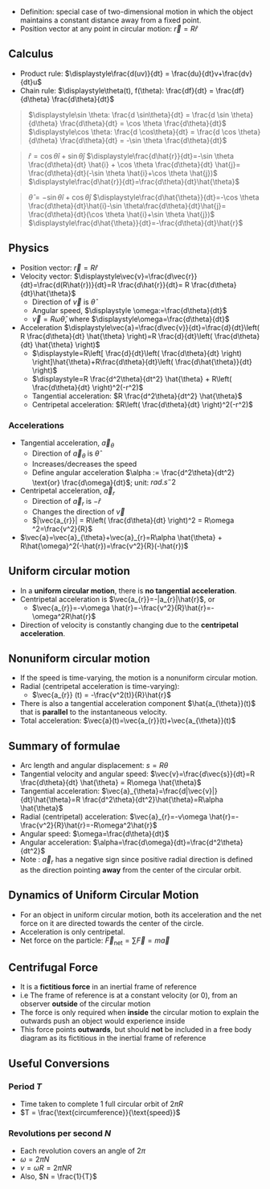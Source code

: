 - Definition: special case of two-dimensional motion in which the object maintains a constant distance away from a fixed point.
- Position vector at any point in circular motion: $\vec{r}=R\hat{r}$
## Calculus
- Product rule: $\displaystyle\frac{d(uv)}{dt} = \frac{du}{dt}v+\frac{dv}{dt}u$
- Chain rule: $\displaystyle\theta(t), f(\theta): \frac{df}{dt} = \frac{df}{d\theta} \frac{d\theta}{dt}$
> $\displaystyle\sin \theta:  \frac{d \sin\theta}{dt} = \frac{d \sin \theta}{d\theta} \frac{d\theta}{dt} = \cos \theta \frac{d\theta}{dt}$
> $\displaystyle\cos \theta:  \frac{d \cos\theta}{dt} = \frac{d \cos \theta}{d\theta} \frac{d\theta}{dt} = -\sin \theta \frac{d\theta}{dt}$

> $\displaystyle\hat{r}=\cos \theta \hat{i}+\sin \theta \hat{j}$
> $\displaystyle\frac{d\hat{r}}{dt}=-\sin \theta \frac{d\theta}{dt} \hat{i} + \cos \theta \frac{d\theta}{dt} \hat{j}= \frac{d\theta}{dt}(-\sin \theta \hat{i}+\cos \theta \hat{j})$
> $\displaystyle\frac{d\hat{r}}{dt}=\frac{d\theta}{dt}\hat{\theta}$

> $\displaystyle\hat{\theta} = -\sin \theta \hat{i}+\cos \theta \hat{j}$
> $\displaystyle\frac{d\hat{\theta}}{dt}=-\cos \theta \frac{d\theta}{dt}\hat{i}-\sin \theta\frac{d\theta}{dt}\hat{j}= \frac{d\theta}{dt}(\cos \theta \hat{i}+\sin \theta \hat{j})$
> $\displaystyle\frac{d\hat{\theta}}{dt}=-\frac{d\theta}{dt}\hat{r}$

## Physics
- Position vector: $\vec{r} = R\hat{r}$
- Velocity vector: $\displaystyle\vec{v}=\frac{d\vec{r}}{dt}=\frac{d(R\hat{r})}{dt}=R \frac{d\hat{r}}{dt}= R \frac{d\theta}{dt}\hat{\theta}$
	- Direction of $\vec{v}$ is $\hat{\theta}$
	- Angular speed, $\displaystyle \omega:=\frac{d\theta}{dt}$
	- $\vec{v}=R\omega \hat{\theta}$, where $\displaystyle\omega=\frac{d\theta}{dt}$
- Acceleration $\displaystyle\vec{a}=\frac{d\vec{v}}{dt}=\frac{d}{dt}\left( R \frac{d\theta}{dt} \hat{\theta} \right)=R \frac{d}{dt}\left( \frac{d\theta}{dt} \hat{\theta} \right)$
	- $\displaystyle=R\left[ \frac{d}{dt}\left( \frac{d\theta}{dt} \right) \right]\hat{\theta}+R\frac{d\theta}{dt}\left( \frac{d\hat{\theta}}{dt} \right)$
	- $\displaystyle=R \frac{d^2\theta}{dt^2} \hat{\theta} + R\left( \frac{d\theta}{dt} \right)^2(-r^2)$
	- Tangential acceleration: $R \frac{d^2\theta}{dt^2} \hat{\theta}$
	- Centripetal acceleration: $R\left( \frac{d\theta}{dt} \right)^2(-r^2)$

### Accelerations
- Tangential acceleration, $\vec{a}_{\theta}$
	- Direction of $\vec{a}_{\theta}$ is $\hat{\theta}$
	- Increases/decreases the speed
	- Define angular acceleration $\alpha := \frac{d^2\theta}{dt^2} \text{or} \frac{d\omega}{dt}$; unit: $rad.s^-2$
- Centripetal acceleration, $\vec{a}_{r}$
	- Direction of $\vec{a}_{r}$ is $-\hat{r}$
	- Changes the direction of $\vec{v}$
	- $|\vec{a_{r}}| = R\left( \frac{d\theta}{dt} \right)^2 = R\omega ^2=\frac{v^2}{R}$
- $\vec{a}=\vec{a}_{\theta}+\vec{a}_{r}=R\alpha \hat{\theta} + R\hat{\omega}^2(-\hat{r})=\frac{v^2}{R}(-\hat{r})$

## Uniform circular motion
- In a **uniform circular motion**, there is **no tangential acceleration**.
- Centripetal acceleration is $\vec{a_{r}}=-|a_{r}|\hat{r}$, or
	- $\vec{a_{r}}=-v\omega \hat{r}=-\frac{v^2}{R}\hat{r}=-\omega^2R\hat{r}$
- Direction of velocity is constantly changing due to the **centripetal acceleration**.
## Nonuniform circular motion
- If the speed is time-varying, the motion is a nonuniform circular motion.
- Radial (centripetal acceleration is time-varying):
	- $\vec{a_{r}} (t) = -\frac{v^2(t)}{R}\hat{r}$
- There is also a tangential acceleration component $\hat{a_{\theta}}(t)$ that is **parallel** to the instantaneous velocity.
- Total acceleration:  $\vec{a}(t)=\vec{a_{r}}(t)+\vec{a_{\theta}}(t)$
## Summary of formulae
- Arc length and angular displacement: $s = R\theta$
- Tangential velocity and angular speed: $\vec{v}=\frac{d\vec{s}}{dt}=R \frac{d\theta}{dt} \hat{\theta} = R\omega \hat{\theta}$
- Tangential acceleration: $\vec{a}_{\theta}=\frac{d|\vec{v}|}{dt}\hat{\theta}=R \frac{d^2\theta}{dt^2}\hat{\theta}=R\alpha \hat{\theta}$
- Radial (centripetal) acceleration: $\vec{a}_{r}=-v\omega \hat{r}=-\frac{v^2}{R}\hat{r}=-R\omega^2\hat{r}$
- Angular speed: $\omega=\frac{d\theta}{dt}$
- Angular acceleration: $\alpha=\frac{d\omega}{dt}=\frac{d^2\theta}{dt^2}$
- Note : $\vec{a}_{r}$ has a negative sign since positive radial direction is defined as the direction pointing **away** from the center of the circular orbit.
## Dynamics of Uniform Circular Motion
- For an object in uniform circular motion, both its acceleration and the net force on it are directed towards the center of the circle.
- Acceleration is only centripetal.
- Net force on the particle: $\vec{F}_{\text{net}} = \sum \vec{F} = m\vec{a}$
## Centrifugal Force
- It is a **fictitious force** in an inertial frame of reference
- i.e The frame of reference is at a constant velocity (or $0$), from an observer **outside** of the circular motion
- The force is only required when **inside** the circular motion to explain the outwards push an object would experience inside
- This force points **outwards**, but should **not** be included in a free body diagram as its fictitious in the inertial frame of reference
## Useful Conversions
### Period $T$
- Time taken to complete 1 full circular orbit of $2\pi R$
- $T = \frac{\text{circumference}}{\text{speed}}$
### Revolutions per second $N$
- Each revolution covers an angle of $2\pi$
- $\omega = 2\pi N$
- $v = \omega R = 2\pi NR$
- Also, $N = \frac{1}{T}$